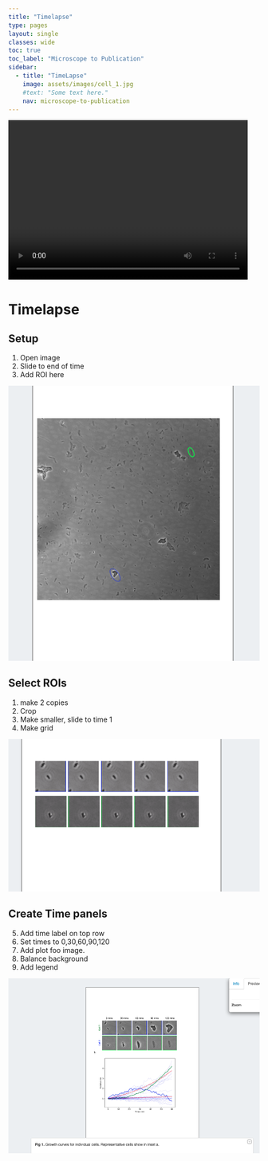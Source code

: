 ```yaml
---
title: "Timelapse"
type: pages
layout: single
classes: wide
toc: true
toc_label: "Microscope to Publication"
sidebar:
  - title: "TimeLapse"
    image: assets/images/cell_1.jpg
    #text: "Some text here."
    nav: microscope-to-publication
---
```



<video width="480" height="320" controls="controls">
  <source src="./4.-Timelapse.mp4" type="video/mp4">
</video>

# Timelapse

## Setup
1. Open image 
2. Slide to end of time
3. Add ROI here

![](media/overview.png)

## Select ROIs
1. make 2 copies
2. Crop
3. Make smaller, slide to time 1
4. Make grid

![](media/grid.png)

## Create Time panels
5. Add time label on top row
6. Set times to 0,30,60,90,120
7. Add plot foo image.
8. Balance background
9. Add legend

![](media/final.png)

